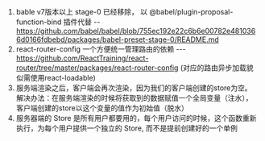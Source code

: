 1. bable v7版本以上 stage-0 已经移除， 以 @babel/plugin-proposal-function-bind 插件代替 -- https://github.com/babel/babel/blob/755ec192e22c6b6e00782e4810366d0166fdbebd/packages/babel-preset-stage-0/README.md
2. react-router-config 一个方便统一管理路由的依赖 ---https://github.com/ReactTraining/react-router/tree/master/packages/react-router-config (对应的路由异步加载貌似需使用react-loadable)
3. 服务端渲染之后，客户端会再次渲染，因为我们的客户端创建的store为空。解决办法：在服务端渲染的时候将获取到的数据赋值一个全局变量（注水），客户端创建的store以这个变量的值作为初始值（脱水）
4. 服务器端的 Store 是所有用户都要用的，每个用户访问的时候，这个函数重新执行，为每个用户提供一个独立的 Store, 而不是提前创建好的一个单例